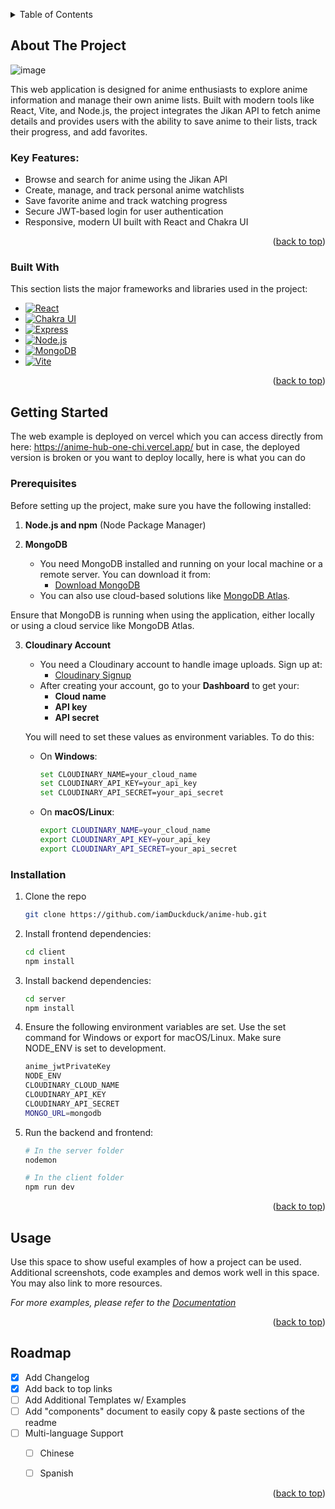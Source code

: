 <!-- Improved compatibility of back to top link: See: https://github.com/othneildrew/Best-README-Template/pull/73 -->
<a id="readme-top"></a>

<!-- TABLE OF CONTENTS -->
<details>
  <summary>Table of Contents</summary>
  <ol>
    <li>
      <a href="#about-the-project">About The Project</a>
      <ul>
        <li><a href="#built-with">Built With</a></li>
      </ul>
    </li>
    <li>
      <a href="#getting-started">Getting Started</a>
      <ul>
        <li><a href="#prerequisites">Prerequisites</a></li>
        <li><a href="#installation">Installation</a></li>
      </ul>
    </li>
    <li><a href="#usage">Usage</a></li>
    <li><a href="#roadmap">Roadmap</a></li>
    <li><a href="#contributing">Contributing</a></li>
    <li><a href="#license">License</a></li>
    <li><a href="#contact">Contact</a></li>
    <li><a href="#acknowledgments">Acknowledgments</a></li>
  </ol>
</details>



<!-- ABOUT THE PROJECT -->
## About The Project

![image](https://github.com/user-attachments/assets/559cd999-3ba9-45ef-af63-3f91095b92f7)


This web application is designed for anime enthusiasts to explore anime information and manage their own anime lists. Built with modern tools like React, Vite, and Node.js, the project integrates the Jikan API to fetch anime details and provides users with the ability to save anime to their lists, track their progress, and add favorites.

### Key Features:
* Browse and search for anime using the Jikan API
* Create, manage, and track personal anime watchlists
* Save favorite anime and track watching progress
* Secure JWT-based login for user authentication
* Responsive, modern UI built with React and Chakra UI

<p align="right">(<a href="#readme-top">back to top</a>)</p>



### Built With

This section lists the major frameworks and libraries used in the project:

* [![React][React.js]][React-url]
* [![Chakra UI][ChakraUI-badge]][ChakraUI-url]
* [![Express][Express-badge]][Express-url]
* [![Node.js][NodeJS-badge]][NodeJS-url]
* [![MongoDB][MongoDB-badge]][MongoDB-url]
* [![Vite][Vite-badge]][Vite-url]

<p align="right">(<a href="#readme-top">back to top</a>)</p>



<!-- GETTING STARTED -->
## Getting Started

The web example is deployed on vercel which you can access directly from here: https://anime-hub-one-chi.vercel.app/
but in case, the deployed version is broken or you want to deploy locally, here is what you can do

### Prerequisites

Before setting up the project, make sure you have the following installed:

1. **Node.js and npm** (Node Package Manager)


2. **MongoDB**
   * You need MongoDB installed and running on your local machine or a remote server. You can download it from:
     * [Download MongoDB](https://www.mongodb.com/try/download/community)
   * You can also use cloud-based solutions like [MongoDB Atlas](https://www.mongodb.com/cloud/atlas).

Ensure that MongoDB is running when using the application, either locally or using a cloud service like MongoDB Atlas.

3. **Cloudinary Account**
   * You need a Cloudinary account to handle image uploads. Sign up at:
     * [Cloudinary Signup](https://cloudinary.com/)
   * After creating your account, go to your **Dashboard** to get your:
     * **Cloud name**
     * **API key**
     * **API secret**

    You will need to set these values as environment variables. To do this:

   - On **Windows**:
     ```sh
     set CLOUDINARY_NAME=your_cloud_name
     set CLOUDINARY_API_KEY=your_api_key
     set CLOUDINARY_API_SECRET=your_api_secret
     ```

   - On **macOS/Linux**:
     ```sh
     export CLOUDINARY_NAME=your_cloud_name
     export CLOUDINARY_API_KEY=your_api_key
     export CLOUDINARY_API_SECRET=your_api_secret
     ```
     
### Installation

1. Clone the repo
   ```sh
   git clone https://github.com/iamDuckduck/anime-hub.git
   ```
2. Install frontend dependencies:
   ```sh
   cd client
   npm install
   ```
3. Install backend dependencies:
   ```sh
   cd server
   npm install
   ```
4. Ensure the following environment variables are set. Use the set command for Windows or export for macOS/Linux. Make sure NODE_ENV is set to development.
   ```sh
   anime_jwtPrivateKey
   NODE_ENV
   CLOUDINARY_CLOUD_NAME
   CLOUDINARY_API_KEY
   CLOUDINARY_API_SECRET
   MONGO_URL=mongodb
   ```
5. Run the backend and frontend:
   ```sh
   # In the server folder
   nodemon

   # In the client folder
   npm run dev
   ```
<p align="right">(<a href="#readme-top">back to top</a>)</p>



<!-- USAGE EXAMPLES -->
## Usage

Use this space to show useful examples of how a project can be used. Additional screenshots, code examples and demos work well in this space. You may also link to more resources.

_For more examples, please refer to the [Documentation](https://example.com)_

<p align="right">(<a href="#readme-top">back to top</a>)</p>



<!-- ROADMAP -->
## Roadmap

- [x] Add Changelog
- [x] Add back to top links
- [ ] Add Additional Templates w/ Examples
- [ ] Add "components" document to easily copy & paste sections of the readme
- [ ] Multi-language Support
    - [ ] Chinese
    - [ ] Spanish


<p align="right">(<a href="#readme-top">back to top</a>)</p>




<!-- MARKDOWN LINKS & IMAGES -->
<!-- https://www.markdownguide.org/basic-syntax/#reference-style-links -->
[React.js]: https://img.shields.io/badge/React-20232A?style=for-the-badge&logo=react&logoColor=61DAFB
[React-url]: https://reactjs.org/
[ChakraUI-badge]: https://img.shields.io/badge/Chakra_UI-319795?style=for-the-badge&logo=chakraui&logoColor=white
[ChakraUI-url]: https://chakra-ui.com/
[Express-badge]: https://img.shields.io/badge/Express.js-404D59?style=for-the-badge
[Express-url]: https://expressjs.com/
[NodeJS-badge]: https://img.shields.io/badge/Node.js-43853D?style=for-the-badge&logo=node.js&logoColor=white
[NodeJS-url]: https://nodejs.org/
[MongoDB-badge]: https://img.shields.io/badge/MongoDB-4EA94B?style=for-the-badge&logo=mongodb&logoColor=white
[MongoDB-url]: https://www.mongodb.com/
[Vite-badge]: https://img.shields.io/badge/Vite-646CFF?style=for-the-badge&logo=vite&logoColor=FFD62E
[Vite-url]: https://vitejs.dev/


